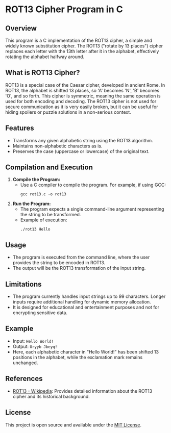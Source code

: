 # ROT13 Cipher Program in C

## Overview

This program is a C implementation of the ROT13 cipher, a simple and widely known substitution cipher. The ROT13 ("rotate by 13 places") cipher replaces each letter with the 13th letter after it in the alphabet, effectively rotating the alphabet halfway around.

## What is ROT13 Cipher?

ROT13 is a special case of the Caesar cipher, developed in ancient Rome. In ROT13, the alphabet is shifted 13 places, so 'A' becomes 'N', 'B' becomes 'O', and so forth. This cipher is symmetric, meaning the same operation is used for both encoding and decoding. The ROT13 cipher is not used for secure communication as it is very easily broken, but it can be useful for hiding spoilers or puzzle solutions in a non-serious context.

## Features

- Transforms any given alphabetic string using the ROT13 algorithm.
- Maintains non-alphabetic characters as is.
- Preserves the case (uppercase or lowercase) of the original text.

## Compilation and Execution

1. **Compile the Program:**
   - Use a C compiler to compile the program. For example, if using GCC:
     ```
     gcc rot13.c -o rot13
     ```
2. **Run the Program:**
   - The program expects a single command-line argument representing the string to be transformed.
   - Example of execution:
     ```
     ./rot13 Hello
     ```

## Usage

- The program is executed from the command line, where the user provides the string to be encoded in ROT13.
- The output will be the ROT13 transformation of the input string.

## Limitations

- The program currently handles input strings up to 99 characters. Longer inputs require additional handling for dynamic memory allocation.
- It is designed for educational and entertainment purposes and not for encrypting sensitive data.

## Example

- Input: `Hello World!`
- Output: `Uryyb Jbeyq!`
- Here, each alphabetic character in "Hello World!" has been shifted 13 positions in the alphabet, while the exclamation mark remains unchanged.

## References

- [ROT13 - Wikipedia](https://en.wikipedia.org/wiki/ROT13): Provides detailed information about the ROT13 cipher and its historical background.

## License

This project is open source and available under the [MIT License](LICENSE).
